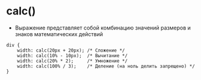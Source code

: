 # calc()

- Выражение представляет собой комбинацию значений размеров и знаков математических действий

```css:no-line-numbers
div {
	width: calc(20px + 20px); /* Сложение */
	width: calc(10% - 10px);  /* Вычитание */
	width: calc(20% * 2);     /* Умножение */
	width: calc(100% / 3);    /* Деление (на ноль делить запрещено) */
}
```
